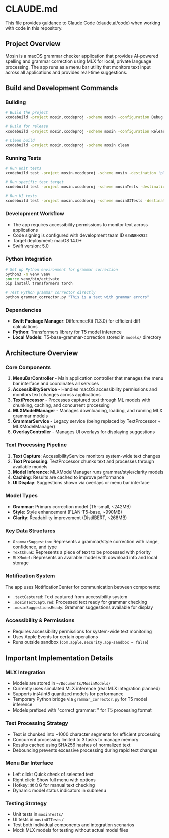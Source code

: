 # CLAUDE.md

This file provides guidance to Claude Code (claude.ai/code) when working with code in this repository.

## Project Overview

Mosin is a macOS grammar checker application that provides AI-powered spelling and grammar correction using MLX for local, private language processing. The app runs as a menu bar utility that monitors text input across all applications and provides real-time suggestions.

## Build and Development Commands

### Building
```bash
# Build the project
xcodebuild -project mosin.xcodeproj -scheme mosin -configuration Debug build

# Build for release
xcodebuild -project mosin.xcodeproj -scheme mosin -configuration Release build

# Clean build
xcodebuild -project mosin.xcodeproj -scheme mosin clean
```

### Running Tests
```bash
# Run unit tests
xcodebuild test -project mosin.xcodeproj -scheme mosin -destination 'platform=macOS'

# Run specific test target
xcodebuild test -project mosin.xcodeproj -scheme mosinTests -destination 'platform=macOS'

# Run UI tests
xcodebuild test -project mosin.xcodeproj -scheme mosinUITests -destination 'platform=macOS'
```

### Development Workflow
- The app requires accessibility permissions to monitor text across applications
- Code signing is configured with development team ID `63WNBHK932`
- Target deployment: macOS 14.0+
- Swift version: 5.0

### Python Integration
```bash
# Set up Python environment for grammar correction
python3 -m venv venv
source venv/bin/activate
pip install transformers torch

# Test Python grammar corrector directly
python grammar_corrector.py "This is a text with grammar errors"
```

### Dependencies
- **Swift Package Manager**: DifferenceKit (1.3.0) for efficient diff calculations
- **Python**: Transformers library for T5 model inference
- **Local Models**: T5-base-grammar-correction stored in `models/` directory

## Architecture Overview

### Core Components

1. **MenuBarController** - Main application controller that manages the menu bar interface and coordinates all services
2. **AccessibilityService** - Handles macOS accessibility permissions and monitors text changes across applications
3. **TextProcessor** - Processes captured text through ML models with chunking, caching, and concurrent processing
4. **MLXModelManager** - Manages downloading, loading, and running MLX grammar models
5. **GrammarService** - Legacy service (being replaced by TextProcessor + MLXModelManager)
6. **OverlayController** - Manages UI overlays for displaying suggestions

### Text Processing Pipeline

1. **Text Capture**: AccessibilityService monitors system-wide text changes
2. **Text Processing**: TextProcessor chunks text and processes through available models
3. **Model Inference**: MLXModelManager runs grammar/style/clarity models 
4. **Caching**: Results are cached to improve performance
5. **UI Display**: Suggestions shown via overlays or menu bar interface

### Model Types
- **Grammar**: Primary correction model (T5-small, ~242MB)
- **Style**: Style enhancement (FLAN-T5-base, ~990MB) 
- **Clarity**: Readability improvement (DistilBERT, ~268MB)

### Key Data Structures
- `GrammarSuggestion`: Represents a grammar/style correction with range, confidence, and type
- `TextChunk`: Represents a piece of text to be processed with priority
- `MLXModel`: Represents an available model with download info and local storage

### Notification System
The app uses NotificationCenter for communication between components:
- `.textCaptured`: Text captured from accessibility system
- `.mosinTextCaptured`: Processed text ready for grammar checking
- `.mosinSuggestionsReady`: Grammar suggestions available for display

### Accessibility & Permissions
- Requires accessibility permissions for system-wide text monitoring
- Uses Apple Events for certain operations
- Runs outside sandbox (`com.apple.security.app-sandbox = false`)

## Important Implementation Details

### MLX Integration
- Models are stored in `~/Documents/MosinModels/`
- Currently uses simulated MLX inference (real MLX integration planned)
- Supports int4/int8 quantized models for performance
- Temporary Python bridge via `grammar_corrector.py` for T5 model inference
- Models prefixed with "correct grammar: " for T5 processing format

### Text Processing Strategy
- Text is chunked into ~1000 character segments for efficient processing
- Concurrent processing limited to 3 tasks to manage memory
- Results cached using SHA256 hashes of normalized text
- Debouncing prevents excessive processing during rapid text changes

### Menu Bar Interface
- Left click: Quick check of selected text
- Right click: Show full menu with options
- Hotkey: ⌘⇧G for manual text checking
- Dynamic model status indicators in submenu

### Testing Strategy
- Unit tests in `mosinTests/`
- UI tests in `mosinUITests/`
- Test both individual components and integration scenarios
- Mock MLX models for testing without actual model files